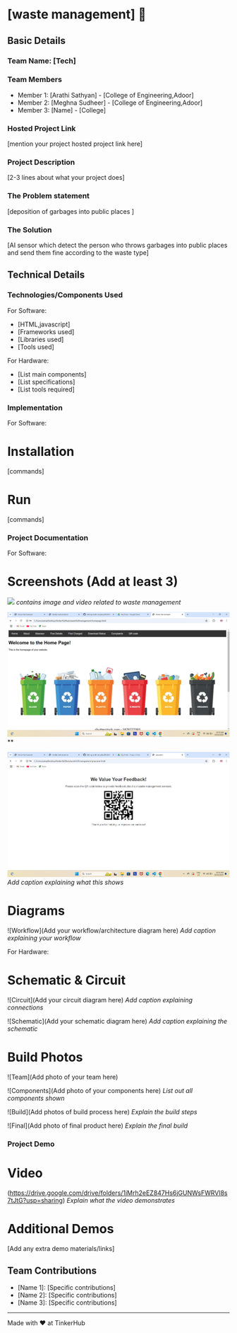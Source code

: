 # [waste management] 🎯


## Basic Details
### Team Name: [Tech]


### Team Members
- Member 1: [Arathi Sathyan] - [College of Engineering,Adoor]
- Member 2: [Meghna Sudheer] - [College of Engineering,Adoor]
- Member 3: [Name] - [College]

### Hosted Project Link
[mention your project hosted project link here]

### Project Description
[2-3 lines about what your project does]

### The Problem statement
[deposition of garbages into public places ]

### The Solution
[AI sensor which detect the person who throws garbages into public places and send them fine according to the waste type]

## Technical Details
### Technologies/Components Used
For Software:
- [HTML,javascript]
- [Frameworks used]
- [Libraries used]
- [Tools used]

For Hardware:
- [List main components]
- [List specifications]
- [List tools required]

### Implementation
For Software:
# Installation
[commands]

# Run
[commands]

### Project Documentation
For Software:

# Screenshots (Add at least 3)
![](fine.jpg)
*contains image and video related to waste management*

![Screenshot2](home.png)
**

![Screenshot3](qrcode.png)
*Add caption explaining what this shows*

# Diagrams
![Workflow](Add your workflow/architecture diagram here)
*Add caption explaining your workflow*

For Hardware:

# Schematic & Circuit
![Circuit](Add your circuit diagram here)
*Add caption explaining connections*

![Schematic](Add your schematic diagram here)
*Add caption explaining the schematic*

# Build Photos
![Team](Add photo of your team here)


![Components](Add photo of your components here)
*List out all components shown*

![Build](Add photos of build process here)
*Explain the build steps*

![Final](Add photo of final product here)
*Explain the final build*

### Project Demo
# Video
(https://drive.google.com/drive/folders/1iMrh2eEZ847Hs6jGUNWsFWRVl8s7tJtG?usp=sharing)
*Explain what the video demonstrates*

# Additional Demos
[Add any extra demo materials/links]

## Team Contributions
- [Name 1]: [Specific contributions]
- [Name 2]: [Specific contributions]
- [Name 3]: [Specific contributions]

---
Made with ❤️ at TinkerHub
